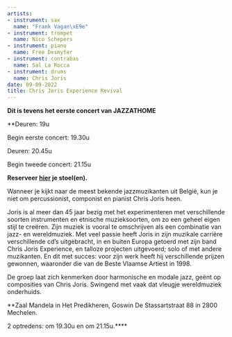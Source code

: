 ```yaml
---
artists:
- instrument: sax
  name: "Frank Vagan\xE9e"
- instrument: trompet
  name: Nico Schepers
- instrument: piano
  name: Free Desmyter
- instrument: contrabas
  name: Sal La Rocca
- instrument: drums
  name: Chris Joris
date: 09-09-2022
title: Chris Joris Experience Revival
---
```

**Dit is tevens het eerste concert van JAZZATHOME** 

**Deuren: 19u 

Begin eerste concert: 19.30u 

Deuren: 20.45u 

Begin tweede concert: 21.15u 

**Reserveer [hier](https://ticketshop.ticketmatic.com/mechelen/jazzzolder) je stoel(en).** 

Wanneer je kijkt naar de meest bekende jazzmuzikanten uit België, kun je niet om percussionist, componist en 
pianist Chris Joris heen. 

Joris is al meer dan 45 jaar bezig met het experimenteren met verschillende soorten instrumenten en etnische 
muzieksoorten, om zo een geheel eigen stijl te creëren. Zijn muziek is vooral te omschrijven als een combinatie 
van jazz- en wereldmuziek. Met veel passie heeft Joris in zijn muzikale carrière verschillende cd’s uitgebracht, 
in en buiten Europa getoerd met zijn band Chris Joris Experience, en talloze projecten uitgevoerd; solo of met 
andere muzikanten. En dit met succes: voor zijn werk heeft hij verschillende prijzen gewonnen, waaronder die 
van de Beste Vlaamse Artiest in 1998. 

De groep laat zich kenmerken door harmonische en modale jazz, geënt op composities van Chris Joris. Swingend 
met vaak dat vleugje wereldmuziek onderhuids.

**Zaal Mandela in Het Predikheren, Goswin De Stassartstraat 88 in 2800 Mechelen. 

2 optredens: om 19.30u en om 21.15u.****